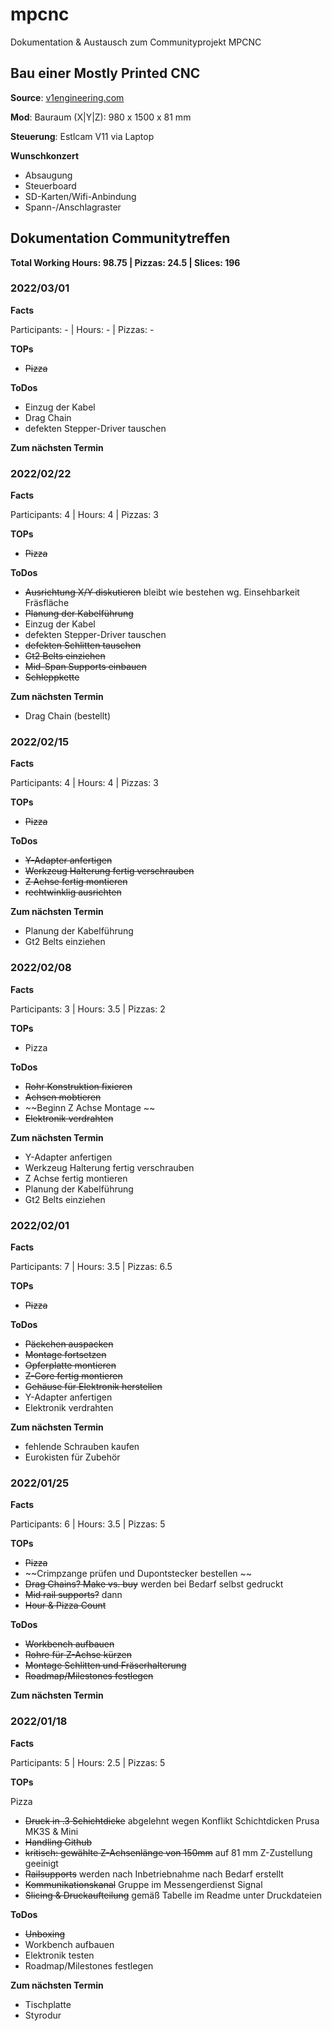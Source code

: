 # mpcnc
Dokumentation &amp; Austausch zum Communityprojekt MPCNC

## Bau einer Mostly Printed CNC

**Source**: [v1engineering.com](https://www.v1engineering.com)

**Mod**: Bauraum (X|Y|Z): 980 x 1500 x 81 mm

**Steuerung**: Estlcam V11 via Laptop

**Wunschkonzert**

- Absaugung
- Steuerboard
- SD-Karten/Wifi-Anbindung
- Spann-/Anschlagraster

## Dokumentation Communitytreffen

**Total Working Hours: 98.75 | Pizzas: 24.5 | Slices: 196**

### 2022/03/01

**Facts**

Participants: -  | Hours: -  | Pizzas: -

**TOPs**

- ~~Pizza~~

**ToDos**

- Einzug der Kabel
- Drag Chain
- defekten Stepper-Driver tauschen

**Zum nächsten Termin**




### 2022/02/22

**Facts**

Participants: 4   | Hours: 4  | Pizzas: 3

**TOPs**

- ~~Pizza~~

**ToDos**

- ~~Ausrichtung X/Y diskutieren~~ bleibt wie bestehen wg. Einsehbarkeit Fräsfläche
- ~~Planung der Kabelführung~~
- Einzug der Kabel
- defekten Stepper-Driver tauschen
- ~~defekten Schlitten tauschen~~
- ~~Gt2 Belts einziehen~~
- ~~Mid-Span Supports einbauen~~
- ~~Schleppkette~~

**Zum nächsten Termin**

- Drag Chain (bestellt)


### 2022/02/15

**Facts**

Participants: 4   | Hours: 4  | Pizzas: 3

**TOPs**

- ~~Pizza~~

**ToDos**

- ~~Y-Adapter anfertigen~~
- ~~Werkzeug Halterung fertig verschrauben~~
- ~~Z Achse fertig montieren~~
- ~~rechtwinklig ausrichten~~

**Zum nächsten Termin**

- Planung der Kabelführung
- Gt2 Belts einziehen

### 2022/02/08

**Facts**

Participants: 3   | Hours:  3.5  | Pizzas: 2

**TOPs**

- Pizza

**ToDos**

- ~~Rohr Konstruktion fixieren~~
- ~~Achsen mobtieren~~
- ~~Beginn Z Achse Montage ~~
- ~~Elektronik verdrahten~~

**Zum nächsten Termin**

- Y-Adapter anfertigen
- Werkzeug Halterung fertig verschrauben
- Z Achse fertig montieren
- Planung der Kabelführung
- Gt2 Belts einziehen


### 2022/02/01

**Facts**

Participants: 7  | Hours: 3.5   | Pizzas: 6.5

**TOPs**

- ~~Pizza~~

**ToDos**

- ~~Päckchen auspacken~~
- ~~Montage fortsetzen~~
- ~~Opferplatte montieren~~
- ~~Z-Core fertig montieren~~
- ~~Gehäuse für Elektronik herstellen~~
- Y-Adapter anfertigen
- Elektronik verdrahten

**Zum nächsten Termin**

- fehlende Schrauben kaufen
- Eurokisten für Zubehör

### 2022/01/25

**Facts**

Participants: 6  | Hours: 3.5  | Pizzas: 5

**TOPs**

- ~~Pizza~~
- ~~Crimpzange prüfen und Dupontstecker bestellen ~~
- ~~Drag Chains? Make vs. buy~~ werden bei Bedarf selbst gedruckt
- ~~Mid rail supports?~~ dann
- ~~Hour & Pizza Count~~

**ToDos**

- ~~Workbench aufbauen~~
- ~~Rohre für Z-Achse kürzen~~
- ~~Montage Schlitten und Fräserhalterung~~
- ~~Roadmap/Milestones festlegen~~

**Zum nächsten Termin**


### 2022/01/18

**Facts**

Participants: 5 | Hours: 2.5 | Pizzas: 5

**TOPs**

Pizza
- ~~Druck in .3 Schichtdicke~~ abgelehnt wegen Konflikt Schichtdicken Prusa MK3S & Mini
- ~~Handling Github~~
- ~~kritisch: gewählte Z-Achsenlänge von 150mm~~ auf 81 mm Z-Zustellung geeinigt
- ~~Railsupports~~ werden nach Inbetriebnahme nach Bedarf erstellt
- ~~Kommunikationskanal~~ Gruppe im Messengerdienst Signal
- ~~Slicing & Druckaufteilung~~ gemäß Tabelle im Readme unter Druckdateien

**ToDos**

- ~~Unboxing~~
- Workbench aufbauen
- Elektronik testen
- Roadmap/Milestones festlegen

**Zum nächsten Termin**

- Tischplatte
- Styrodur
